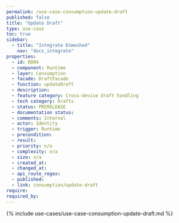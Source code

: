 ```yaml
---
permalink: /use-case-consumption-update-draft
published: false
title: "Update Draft"
type: use-case
toc: true
sidebar:
  - title: "Integrate Enmeshed"
    nav: "docs_integrate"
properties:
  - id: RDR4
  - component: Runtime
  - layer: Consumption
  - facade: DraftFacade
  - function: updateDraft
  - description:
  - feature category: Cross-device draft handling
  - tech category: Drafts
  - status: PRERELEASE
  - documentation status:
  - comments: Internal
  - actor: Identity
  - trigger: Runtime
  - precondition:
  - result:
  - priority: n/a
  - complexity: n/a
  - size: n/a
  - created_at:
  - changed_at:
  - api_route_regex:
  - published:
  - link: consumption/update-draft
require:
required_by:
---
```


{% include use-cases/use-case-consumption-update-draft.md %}
